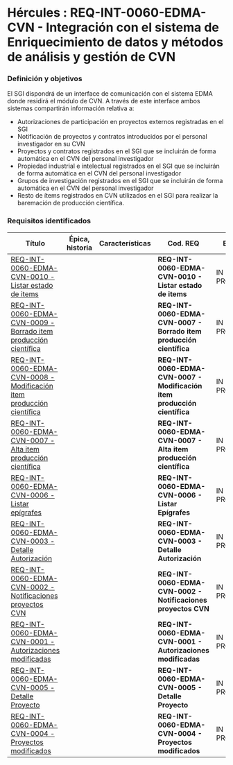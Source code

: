 # Hércules : REQ\-INT\-0060\-EDMA\-CVN \- Integración con el sistema de Enriquecimiento de datos y métodos de análisis y gestión de CVN







### Definición y objetivos

El SGI dispondrá de un interface de comunicación con el sistema EDMA donde residirá el módulo de CVN. A través de este interface ambos sistemas compartirán información relativa a:

* Autorizaciones de participación en proyectos externos registradas en el SGI
* Notificación de proyectos y contratos introducidos por el personal investigador en su CVN
* Proyectos y contratos registrados en el SGI que se incluirán de forma automática en el CVN del personal investigador
* Propiedad industrial e intelectual registrados en el SGI que se incluirán de forma automática en el CVN del personal investigador
* Grupos de investigación registrados en el SGI que se incluirán de forma automática en el CVN del personal investigador
* Resto de ítems registrados en CVN utilizados en el SGI para realizar la baremación de producción científica.




















### Requisitos identificados



| Título | Épica, historia | Características | Cod. REQ | Estado | Fec. Aprobación | Frecuencia | M. Consumidor | Ver. Objetivo | Ver. REQ |
| --- | --- | --- | --- | --- | --- | --- | --- | --- | --- |
| [REQ\-INT\-0060\-EDMA\-CVN\-0010 \- Listar estado de items](/confluence/display/HERCULES/REQ-INT-0060-EDMA-CVN-0010+-+Listar+estado+de+items "/confluence/display/HERCULES/REQ-INT-0060-EDMA-CVN-0010+-+Listar+estado+de+items") |  |  | **REQ\-INT\-0060\-EDMA\-CVN\-0010 \- Listar estado de items** | IN PROGRESS |  |  |  |  | 1\.0\.0 |
| [REQ\-INT\-0060\-EDMA\-CVN\-0009 \- Borrado item producción científica](https://confluence.um.es/confluence/pages/viewpage.action?pageId=597852304 "/confluence/pages/viewpage.action?pageId=597852304") |  |  | **REQ\-INT\-0060\-EDMA\-CVN\-0007 \- Borrado item producción científica** | IN PROGRESS |  |  |  |  | 1\.0\.0 |
| [REQ\-INT\-0060\-EDMA\-CVN\-0008 \- Modificación item producción científica](https://confluence.um.es/confluence/pages/viewpage.action?pageId=597852305 "/confluence/pages/viewpage.action?pageId=597852305") |  |  | **REQ\-INT\-0060\-EDMA\-CVN\-0007 \- Modificación item producción científica** | IN PROGRESS |  |  |  |  | 1\.0\.0 |
| [REQ\-INT\-0060\-EDMA\-CVN\-0007 \- Alta item producción científica](https://confluence.um.es/confluence/pages/viewpage.action?pageId=597852303 "/confluence/pages/viewpage.action?pageId=597852303") |  |  | **REQ\-INT\-0060\-EDMA\-CVN\-0007 \- Alta item producción científica** | IN PROGRESS |  |  |  |  | 1\.0\.0 |
| [REQ\-INT\-0060\-EDMA\-CVN\-0006 \- Listar epígrafes](https://confluence.um.es/confluence/pages/viewpage.action?pageId=597852300 "/confluence/pages/viewpage.action?pageId=597852300") |  |  | **REQ\-INT\-0060\-EDMA\-CVN\-0006 \- Listar Epígrafes** | IN PROGRESS |  |  |  |  | 1\.0\.0 |
| [REQ\-INT\-0060\-EDMA\-CVN\-0003 \- Detalle Autorización](https://confluence.um.es/confluence/pages/viewpage.action?pageId=597853363 "/confluence/pages/viewpage.action?pageId=597853363") |  |  | **REQ\-INT\-0060\-EDMA\-CVN\-0003 \- Detalle Autorización** | IN PROGRESS |  |  |  |  | 1\.0\.0 |
| [REQ\-INT\-0060\-EDMA\-CVN\-0002 \- Notificaciones proyectos CVN](/confluence/display/HERCULES/REQ-INT-0060-EDMA-CVN-0002+-+Notificaciones+proyectos+CVN "/confluence/display/HERCULES/REQ-INT-0060-EDMA-CVN-0002+-+Notificaciones+proyectos+CVN") |  |  | **REQ\-INT\-0060\-EDMA\-CVN\-0002 \- Notificaciones proyectos CVN** | IN PROGRESS |  |  |  |  | 1\.0\.0 |
| [REQ\-INT\-0060\-EDMA\-CVN\-0001 \- Autorizaciones modificadas](/confluence/display/HERCULES/REQ-INT-0060-EDMA-CVN-0001+-+Autorizaciones+modificadas "/confluence/display/HERCULES/REQ-INT-0060-EDMA-CVN-0001+-+Autorizaciones+modificadas") |  |  | **REQ\-INT\-0060\-EDMA\-CVN\-0001 \- Autorizaciones modificadas** | IN PROGRESS |  |  |  |  | 1\.0\.0 |
| [REQ\-INT\-0060\-EDMA\-CVN\-0005 \- Detalle Proyecto](/confluence/display/HERCULES/REQ-INT-0060-EDMA-CVN-0005+-+Detalle+Proyecto "/confluence/display/HERCULES/REQ-INT-0060-EDMA-CVN-0005+-+Detalle+Proyecto") |  |  | **REQ\-INT\-0060\-EDMA\-CVN\-0005 \- Detalle Proyecto** | IN PROGRESS |  |  |  |  | 1\.0\.0 |
| [REQ\-INT\-0060\-EDMA\-CVN\-0004 \- Proyectos modificados](/confluence/display/HERCULES/REQ-INT-0060-EDMA-CVN-0004+-+Proyectos+modificados "/confluence/display/HERCULES/REQ-INT-0060-EDMA-CVN-0004+-+Proyectos+modificados") |  |  | **REQ\-INT\-0060\-EDMA\-CVN\-0004 \- Proyectos modificados** | IN PROGRESS |  |  |  |  | 1\.0\.0 |







